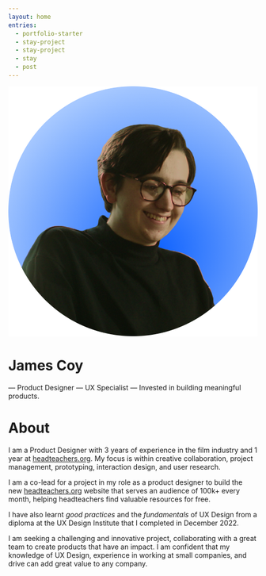 ```yaml
---
layout: home
entries:
  - portfolio-starter
  - stay-project
  - stay-project
  - stay
  - post
---
```

<img class="profile" src="https://github.com/jamco1229/jamco-personal/blob/master/content/media/profile%20pic.png?raw=true" />

# James Coy
— Product Designer — UX Specialist — Invested in building meaningful products.

# About

I am a Product Designer with 3 years of experience in the film industry and 1 year at [headteachers.org](http://headteachers.org/). My focus is within creative collaboration, project management, prototyping, interaction design, and user research.

I am a co-lead for a project in my role as a product designer to build the new [headteachers.org](http://headteachers.org/) website that serves an audience of 100k+ every month, helping headteachers find valuable resources for free.

I have also learnt *good practices* and the *fundamentals* of UX Design from a diploma at the UX Design Institute that I completed in December 2022.

I am seeking a challenging and innovative project, collaborating with a great team to create products that have an impact. I am confident that my knowledge of UX Design, experience in working at small companies, and drive can add great value to any company.
